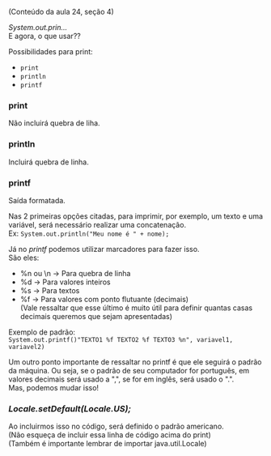 (Conteúdo da aula 24, seção 4)

_System.out.prin..._  
E agora, o que usar??

Possibilidades para print:
- `print`
- `println`
- `printf`

### print
Não incluirá quebra de liha.

### println
Incluirá quebra de linha.

### printf
Saída formatada.  

Nas 2 primeiras opções citadas, para imprimir, por exemplo, um texto e uma variável, será necessário realizar uma concatenação.  
Ex: `System.out.println("Meu nome é " + nome);`  

Já no _printf_ podemos utilizar marcadores para fazer isso.  
São eles:
- %n ou \n -> Para quebra de linha
- %d -> Para valores inteiros
- %s -> Para textos 
- %f -> Para valores com ponto flutuante (decimais)  
    (Vale ressaltar que esse último é muito útil para definir quantas casas decimais queremos que sejam apresentadas)  

Exemplo de padrão:  
`System.out.printf()"TEXTO1 %f TEXTO2 %f TEXTO3 %n", variavel1, variavel2)`

Um outro ponto importante de ressaltar no printf é que ele seguirá o padrão da máquina. Ou seja, se o padrão de seu computador for português, em valores decimais será usado a ",", se for em inglês, será usado o ".".  
Mas, podemos mudar isso!

### _Locale.setDefault(Locale.US);_
Ao incluirmos isso no código, será definido o padrão americano.  
(Não esqueça de incluir essa linha de código acima do print)  
(Também é importante lembrar de importar java.util.Locale)
